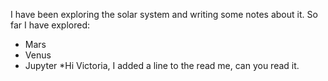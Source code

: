 I have been exploring the solar system and writing some notes about it. So far I have explored:
* Mars
* Venus
* Jupyter
*Hi Victoria, I added a line to the read me, can you read it.
